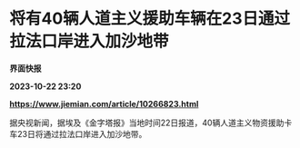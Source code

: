 # 将有40辆人道主义援助车辆在23日通过拉法口岸进入加沙地带
**界面快报**

**2023-10-22 23:20**

**https://www.jiemian.com/article/10266823.html**

据央视新闻，据埃及《金字塔报》当地时间22日报道，40辆人道主义物资援助卡车23日将通过拉法口岸进入加沙地带。
